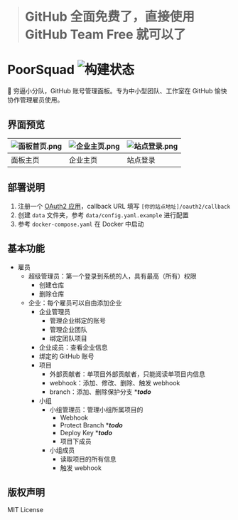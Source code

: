 ># GitHub 全面免费了，直接使用 GitHub Team Free 就可以了

# PoorSquad ![构建状态](https://github.com/naiba/poorsquad/workflows/Build%20Docker%20Image/badge.svg)

:call_me_hand: 穷逼小分队，GitHub 账号管理面板。专为中小型团队、工作室在 GitHub 愉快协作管理雇员使用。

## 界面预览

| ![面板首页.png](https://i.loli.net/2019/11/30/mnpwvNe3j7Es2WC.png) | ![企业主页.png](https://i.loli.net/2019/11/30/2tLDa618KTb4lEo.png) | ![站点登录.png](https://i.loli.net/2019/11/30/2OzkryKDcYXLGq9.png) |
| -------------------------------------------------------------- | -------------------------------------------------------------- | -------------------------------------------------------------- |
| 面板主页                                                           | 企业主页                                                           | 站点登录                                                           |

## 部署说明

1. 注册一个 [OAuth2 应用](https://github.com/settings/developers)，callback URL 填写 `[你的站点地址]/oauth2/callback`
2. 创建 `data` 文件夹，参考 `data/config.yaml.example` 进行配置
3. 参考 `docker-compose.yaml` 在 Docker 中启动

## 基本功能

- 雇员
  - 超级管理员：第一个登录到系统的人，具有最高（所有）权限
    - 创建仓库
    - 删除仓库
  - 企业：每个雇员可以自由添加企业
    - 企业管理员
      - 管理企业绑定的账号
      - 管理企业团队
      - 绑定团队项目
    - 企业成员：查看企业信息
    - 绑定的 GitHub 账号
    - 项目
      - 外部贡献者：单项目外部贡献者，只能阅读单项目内信息
      - webhook：添加、修改、删除、触发 webhook
      - branch：添加、删除保护分支 ****todo***
    - 小组
      - 小组管理员：管理小组所属项目的
        - Webhook
        - Protect Branch ****todo***
        - Deploy Key ****todo***
        - 项目下成员
      - 小组成员
        - 读取项目的所有信息
        - 触发 webhook

## 版权声明

MIT License
